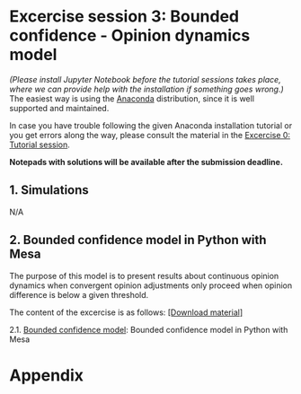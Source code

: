 # **Excercise session 3: Bounded confidence - Opinion dynamics model**

*(Please install Jupyter Notebook before the tutorial sessions takes place, where we can provide help with the installation if something goes wrong.)* The easiest way is using the [Anaconda](https://jupyter-notebook-beginner-guide.readthedocs.io/en/latest/install.html) distribution, since it is well supported and maintained.

In case you have trouble following the given Anaconda installation tutorial or you get errors along the way, please consult the material in the [Excercise 0: Tutorial session](https://github.com/dgarcia-eu/ComputationalModellingSocialSystems/blob/main/Exercise_00_Tut/Exercise_Tutorial.md).

**Notepads with solutions will be available after the submission deadline.**

## 1. Simulations

N/A

## 2. Bounded confidence model in Python with Mesa

The purpose of this model is to present results about continuous opinion dynamics when convergent opinion adjustments only proceed when opinion difference is below a given threshold.

The content of the excercise is as follows: [[Download material]](https://minhaskamal.github.io/DownGit/#/home?url=https://github.com/dgarcia-eu/ComputationalModellingSocialSystems/tree/main/Exercise_03_BoundedConfidence)

2.1. [Bounded confidence model](https://github.com/dgarcia-eu/ComputationalModellingSocialSystems/blob/main/Exercise_03_BoundedConfidence/bounded-confidence-handout.ipynb): Bounded confidence model in Python with Mesa

# Appendix
